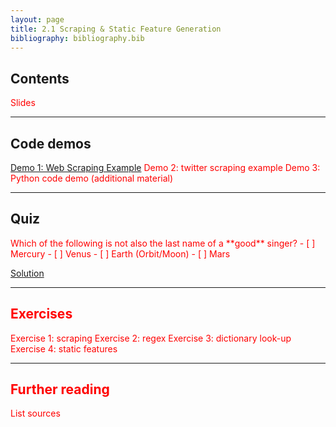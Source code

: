 ```yaml
---
layout: page
title: 2.1 Scraping & Static Feature Generation
bibliography: bibliography.bib
---
```


## Contents

<span style="color: red;">
Slides
</span>

***

## Code demos

[Demo 1: Web Scraping Example](demos/Web_Scraping_Example_Lisa.html)
<span style="color: red;">
Demo 2: twitter scraping example
Demo 3: Python code demo (additional material)
</span>

***

## Quiz

<span style="color: red;">
Which of the following is not also the last name of a **good** singer?
- [ ] Mercury
- [ ] Venus
- [ ] Earth (Orbit/Moon)
- [ ] Mars

[Solution](2_1_quiz.md)

***

## Exercises

<span style="color: red;">
Exercise 1: scraping
Exercise 2: regex
Exercise 3: dictionary look-up
Exercise 4: static features
</span>

***

## Further reading

<span style="color: red;">
List sources
</span>
